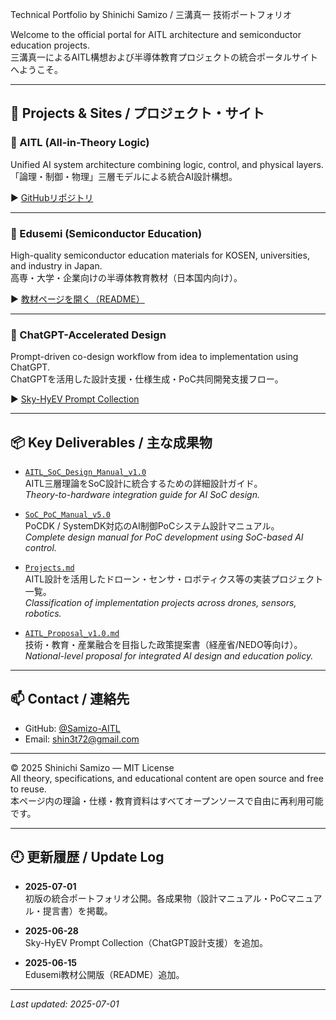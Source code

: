 Technical Portfolio by Shinichi Samizo / 三溝真一 技術ポートフォリオ

Welcome to the official portal for AITL architecture and semiconductor education projects.  
三溝真一によるAITL構想および半導体教育プロジェクトの統合ポータルサイトへようこそ。

---

## 🔗 Projects & Sites / プロジェクト・サイト

### 🧠 AITL (All-in-Theory Logic)  
Unified AI system architecture combining logic, control, and physical layers.  
「論理・制御・物理」三層モデルによる統合AI設計構想。

▶︎ [GitHubリポジトリ](https://github.com/Samizo-AITL/AITL)

---

### 📘 Edusemi (Semiconductor Education)  
High-quality semiconductor education materials for KOSEN, universities, and industry in Japan.  
高専・大学・企業向けの半導体教育教材（日本国内向け）。

▶︎ [教材ページを開く（README）](https://github.com/Samizo-AITL/aitl-lab/blob/main/docs/edusemi/README.md)

---

### 🤖 ChatGPT-Accelerated Design  
Prompt-driven co-design workflow from idea to implementation using ChatGPT.  
ChatGPTを活用した設計支援・仕様生成・PoC共同開発支援フロー。

▶︎ [Sky-HyEV Prompt Collection](https://github.com/Samizo-AITL/AITL/blob/main/ChatGPT-Accelerated-Designs/Sky-HyEV/prompts/Prompt_Collection.md)

---

## 📦 Key Deliverables / 主な成果物

- [`AITL_SoC_Design_Manual_v1.0`](https://github.com/Samizo-AITL/aitl-lab/blob/main/docs/soc-manual/AITL_SoC_Design_Manual_v1.0.md)  
  AITL三層理論をSoC設計に統合するための詳細設計ガイド。  
  *Theory-to-hardware integration guide for AI SoC design.*

- [`SoC_PoC_Manual_v5.0`](https://github.com/Samizo-AITL/aitl-lab/blob/main/docs/SoC_PoC_Manual_v5.0.md)  
  PoCDK / SystemDK対応のAI制御PoCシステム設計マニュアル。  
  *Complete design manual for PoC development using SoC-based AI control.*

- [`Projects.md`](https://github.com/Samizo-AITL/AITL/blob/main/docs/Projects.md)  
  AITL設計を活用したドローン・センサ・ロボティクス等の実装プロジェクト一覧。  
  *Classification of implementation projects across drones, sensors, robotics.*

- [`AITL_Proposal_v1.0.md`](https://github.com/Samizo-AITL/AITL/blob/main/AITL_Proposal_v1.0.md)  
  技術・教育・産業融合を目指した政策提案書（経産省/NEDO等向け）。  
  *National-level proposal for integrated AI design and education policy.*

---

## 📫 Contact / 連絡先

- GitHub: [@Samizo-AITL](https://github.com/Samizo-AITL)  
- Email: shin3t72@gmail.com

---

© 2025 Shinichi Samizo — MIT License  
All theory, specifications, and educational content are open source and free to reuse.  
本ページ内の理論・仕様・教育資料はすべてオープンソースで自由に再利用可能です。

---

## 🕘 更新履歴 / Update Log

- **2025-07-01**  
  初版の統合ポートフォリオ公開。各成果物（設計マニュアル・PoCマニュアル・提言書）を掲載。

- **2025-06-28**  
  Sky-HyEV Prompt Collection（ChatGPT設計支援）を追加。

- **2025-06-15**  
  Edusemi教材公開版（README）追加。

---

_Last updated: 2025-07-01_
